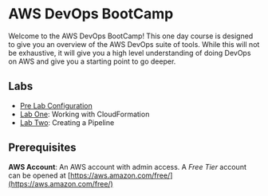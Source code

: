 # AWS DevOps BootCamp
Welcome to the AWS DevOps BootCamp! This one day course is designed to give you an overview of the AWS DevOps suite of tools. While this will not be exhaustive, it will give you a high level understanding of doing DevOps on AWS and give you a starting point to go deeper.

## Labs
- [Pre Lab Configuration](configuration/)
- [Lab One](labs/lab1/): Working with CloudFormation
- [Lab Two](labs/lab1/): Creating a Pipeline


## Prerequisites
**AWS Account**: An AWS account with admin access. A *Free Tier* account can be opened at [https://aws.amazon.com/free/](https://aws.amazon.com/free/)